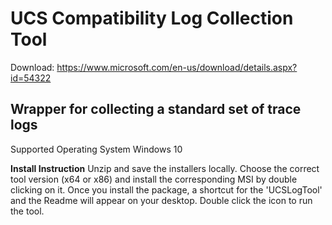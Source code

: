 # UCS Compatibility Log Collection Tool 
Download: https://www.microsoft.com/en-us/download/details.aspx?id=54322

## Wrapper for collecting a standard set of trace logs 

Supported Operating System 
Windows 10 

**Install Instruction**
Unzip and save the installers locally. Choose the correct tool version (x64 or x86) and install the corresponding MSI by double clicking on it. Once you install the package, a shortcut for the 'UCSLogTool' and the Readme will appear on your desktop. Double click the icon to run the tool. 
